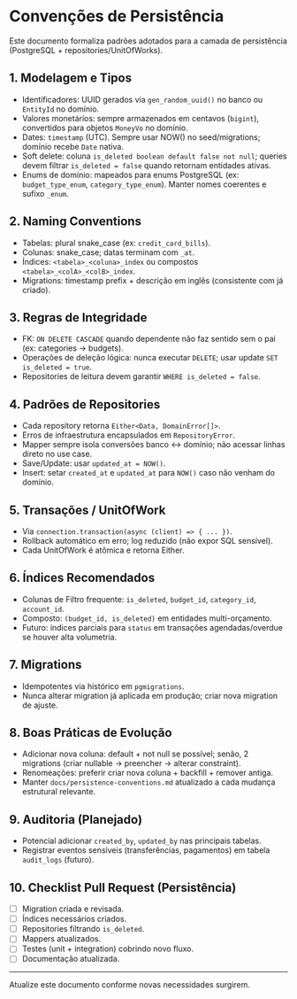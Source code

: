 # Convenções de Persistência

Este documento formaliza padrões adotados para a camada de persistência (PostgreSQL + repositories/UnitOfWorks).

## 1. Modelagem e Tipos

- Identificadores: UUID gerados via `gen_random_uuid()` no banco ou `EntityId` no domínio.
- Valores monetários: sempre armazenados em centavos (`bigint`), convertidos para objetos `MoneyVo` no domínio.
- Dates: `timestamp` (UTC). Sempre usar NOW() no seed/migrations; domínio recebe `Date` nativa.
- Soft delete: coluna `is_deleted boolean default false not null`; queries devem filtrar `is_deleted = false` quando retornam entidades ativas.
- Enums de domínio: mapeados para enums PostgreSQL (ex: `budget_type_enum`, `category_type_enum`). Manter nomes coerentes e sufixo `_enum`.

## 2. Naming Conventions

- Tabelas: plural snake_case (ex: `credit_card_bills`).
- Colunas: snake_case; datas terminam com `_at`.
- Índices: `<tabela>_<coluna>_index` ou compostos `<tabela>_<colA>_<colB>_index`.
- Migrations: timestamp prefix + descrição em inglês (consistente com já criado).

## 3. Regras de Integridade

- FK: `ON DELETE CASCADE` quando dependente não faz sentido sem o pai (ex: categories -> budgets).
- Operações de deleção lógica: nunca executar `DELETE`; usar update `SET is_deleted = true`.
- Repositories de leitura devem garantir `WHERE is_deleted = false`.

## 4. Padrões de Repositories

- Cada repository retorna `Either<Data, DomainError[]>`.
- Erros de infraestrutura encapsulados em `RepositoryError`.
- Mapper sempre isola conversões banco <-> domínio; não acessar linhas direto no use case.
- Save/Update: usar `updated_at = NOW()`.
- Insert: setar `created_at` e `updated_at` para `NOW()` caso não venham do domínio.

## 5. Transações / UnitOfWork

- Via `connection.transaction(async (client) => { ... })`.
- Rollback automático em erro; log reduzido (não expor SQL sensível).
- Cada UnitOfWork é atômica e retorna Either.

## 6. Índices Recomendados

- Colunas de Filtro frequente: `is_deleted`, `budget_id`, `category_id`, `account_id`.
- Composto: `(budget_id, is_deleted)` em entidades multi-orçamento.
- Futuro: índices parciais para `status` em transações agendadas/overdue se houver alta volumetria.

## 7. Migrations

- Idempotentes via histórico em `pgmigrations`.
- Nunca alterar migration já aplicada em produção; criar nova migration de ajuste.

## 8. Boas Práticas de Evolução

- Adicionar nova coluna: default + not null se possível; senão, 2 migrations (criar nullable -> preencher -> alterar constraint).
- Renomeações: preferir criar nova coluna + backfill + remover antiga.
- Manter `docs/persistence-conventions.md` atualizado a cada mudança estrutural relevante.

## 9. Auditoria (Planejado)

- Potencial adicionar `created_by`, `updated_by` nas principais tabelas.
- Registrar eventos sensíveis (transferências, pagamentos) em tabela `audit_logs` (futuro).

## 10. Checklist Pull Request (Persistência)

- [ ] Migration criada e revisada.
- [ ] Índices necessários criados.
- [ ] Repositories filtrando `is_deleted`.
- [ ] Mappers atualizados.
- [ ] Testes (unit + integration) cobrindo novo fluxo.
- [ ] Documentação atualizada.

---

Atualize este documento conforme novas necessidades surgirem.
